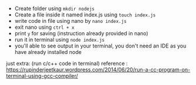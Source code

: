 * Create folder using ``` mkdir nodejs ```
* Create a file inside it named index.js using ``` touch index.js ```
* write code in file using nano by ``` nano index.js ```
* exit nano using ``` ctrl + x ```
* print ``` y ``` for saving (instruction already provided in nano)
* run it in terminal using ``` node index.js ```
* you'll able to see output in your terminal, you don't need an IDE as you have already installed node 


just extra: (run c/c++ code in terminal) reference : https://rupinderjeetkaur.wordpress.com/2014/06/20/run-a-cc-program-on-terminal-using-gcc-compiler/

